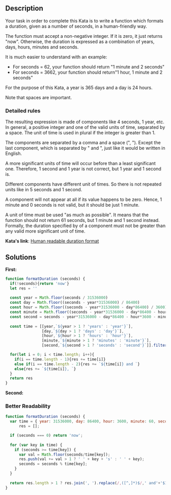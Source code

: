 ## Description

Your task in order to complete this Kata is to write a function which formats a duration, given as a number of seconds, in a human-friendly way.

The function must accept a non-negative integer. If it is zero, it just returns "now". Otherwise, the duration is expressed as a combination of years, days, hours, minutes and seconds.

It is much easier to understand with an example:

* For seconds = 62, your function should return "1 minute and 2 seconds"
* For seconds = 3662, your function should return"1 hour, 1 minute and 2 seconds"

For the purpose of this Kata, a year is 365 days and a day is 24 hours.

Note that spaces are important.

### Detailed rules
The resulting expression is made of components like 4 seconds, 1 year, etc. In general, a positive integer and one of the valid units of time, separated by a space. The unit of time is used in plural if the integer is greater than 1.

The components are separated by a comma and a space (", "). Except the last component, which is separated by " and ", just like it would be written in English.

A more significant units of time will occur before than a least significant one. Therefore, 1 second and 1 year is not correct, but 1 year and 1 second is.

Different components have different unit of times. So there is not repeated units like in 5 seconds and 1 second.

A component will not appear at all if its value happens to be zero. Hence, 1 minute and 0 seconds is not valid, but it should be just 1 minute.

A unit of time must be used "as much as possible". It means that the function should not return 61 seconds, but 1 minute and 1 second instead. Formally, the duration specified by of a component must not be greater than any valid more significant unit of time.

**Kata's link**: [Human readable duration format
](https://www.codewars.com/kata/52742f58faf5485cae000b9a/javascript)

## Solutions

**First:**
```js
function formatDuration (seconds) {
  if(!seconds){return 'now'}
  let res = ''
  
  const year = Math.floor(seconds / 31536000)
  const day = Math.floor((seconds - year*31536000) / 86400)
  const hour = Math.floor((seconds - year*31536000 - day*86400) / 3600)
  const minute = Math.floor((seconds - year*31536000 - day*86400 - hour*3600) / 60)
  const second = seconds - year*31536000 - day*86400 - hour*3600 - minute*60
  
  const time = [[year,`${year > 1 ? 'years' : 'year'}`],
                [day,`${day > 1 ? 'days' : 'day'}`],
                [hour,`${hour > 1 ? 'hours' : 'hour'}`],
                [minute,`${minute > 1 ? 'minutes' : 'minute'}`],
                [second,`${second > 1 ? 'seconds' : 'second'}`]].filter(x => x[0] !== 0).map(x => x.join(' '))

  for(let i = 0; i < time.length; i++){
    if(i == time.length - 1){res += time[i]}
    else if(i == time.length - 2){res += `${time[i]} and `}
    else{res += `${time[i]}, `}
  }
  return res
}
```

**Second:**
### Better Readability
```js
function formatDuration (seconds) {
  var time = { year: 31536000, day: 86400, hour: 3600, minute: 60, second: 1 },
      res = [];

  if (seconds === 0) return 'now';
  
  for (var key in time) {
    if (seconds >= time[key]) {
      var val = Math.floor(seconds/time[key]);
      res.push(val += val > 1 ? ' ' + key + 's' : ' ' + key);
      seconds = seconds % time[key];
    }
  }
 
  return res.length > 1 ? res.join(', ').replace(/,([^,]*)$/,' and'+'$1') : res[0]
}
```